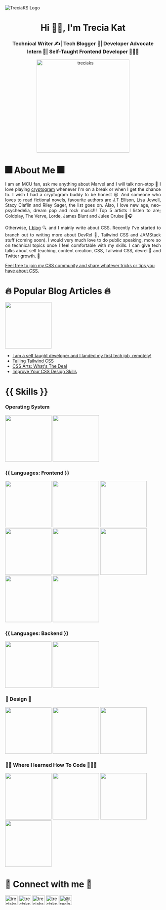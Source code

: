 <img src="https://user-images.githubusercontent.com/82657928/184918827-87072f03-6e9b-4c43-9a58-acd57a5082f6.png" alt="TreciaKS Logo" />
<h1 align="center">Hi 👋🐶, I'm Trecia Kat</h1>
<h3 align="center">Technical Writer ✍️| Tech Blogger 📝| Developer Advocate Intern 🥑| Self-Taught Frontend Developer 👩🏾‍🎓</h3>

<p align="center"> <a href="https://twitter.com/treciaks" target="blank"><img src="https://img.shields.io/twitter/follow/treciaks?logo=twitter&style=for-the-badge" alt="treciaks" width="300px"/></a> </p>

<h1>🎆 About Me 🎆</h1>
<p align='justify'>I am an MCU fan, ask me anything about Marvel and I will talk non-stop 🐜 I love playing <a href="https://api.razzlepuzzles.com/cryptogram" target="blank">cryptogram</a> whenever I'm on a break or when I get the chance to. I wish I had a cryptogram buddy to be honest 😆 And someone who loves to read fictional novels, favourite authors are J.T Ellison, Lisa Jewell, Stacy Claflin and Riley Sager, the list goes on. Also, I love new age, neo-psychedelia, dream pop and rock music!!! Top 5 artists I listen to are; Coldplay, The Verve, Lorde, James Blunt and Julee Cruise 🎸🎧 </p>

<p align="justify">Otherwise, <a href="https://treciaks.hashnode.dev" target="_blank">I blog</a>  🔍 and I mainly write about CSS. Recently I've started to branch out to writing more about DevRel 🥑, Tailwind CSS and JAMStack stuff (coming soon). I would very much love to do public speaking, more so on technical topics once I feel comfortable with my skills. I can give tech talks about self teaching, content creation, CSS, Tailwind CSS, devrel 🥑 and Twitter growth. 🌱</p>

[Feel free to join my CSS community and share whatever tricks or tips you have about CSS.](https://discord.com/invite/PNpKMbZeqN)

<h1>🔥 Popular Blog Articles 🔥</h1>
<img src="https://img.shields.io/badge/Hashnode-2962FF?style=for-the-badge&logo=hashnode&logoColor=white"  width="150px" />
<ul>
  <li><a href="https://treciaks.hashnode.dev/i-am-a-self-taught-developer-and-i-landed-my-first-tech-job-remotely" target="blank">I am a self taught developer and I landed my first tech job, remotely!</a></li>
  <li><a href="https://treciaks.hashnode.dev/tailing-tailwind-css" target="blank">Tailing Tailwind CSS</a></li>
  <li><a href="https://treciaks.hashnode.dev/css-arts-whats-the-deal" target="blank">CSS Arts: What's The Deal</a></li>
  <li><a href="https://treciaks.hashnode.dev/improve-your-css-design-skills" target="blank">Improve Your CSS Design Skills</a></li>
</ul>

<h1 align="left"> {{ Skills }}</h1>
<h3>Operating System</h3>
<img src="https://img.shields.io/badge/mac%20os-000000?style=for-the-badge&logo=apple&logoColor=white" width="150px" />
<img src="https://img.shields.io/badge/Windows-0078D6?style=for-the-badge&logo=windows&logoColor=white" width="150px" />

<h3>{{ Languages: Frontend }}</h3>
<img src="https://img.shields.io/badge/HTML-239120?style=for-the-badge&logo=html5&logoColor=white" width="150px" />
<img src="https://img.shields.io/badge/CSS-239120?&style=for-the-badge&logo=css3&logoColor=white" width="150px" />
<img src="https://img.shields.io/badge/Tailwind_CSS-38B2AC?style=for-the-badge&logo=tailwind-css&logoColor=white" width="150px" />
<img src="https://img.shields.io/badge/Tailwind_CSS-38B2AC?style=for-the-badge&logo=tailwind-css&logoColor=white" width="150px" />
<img src="https://img.shields.io/badge/React-20232A?style=for-the-badge&logo=react&logoColor=61DAFB" width="150px" />
<img src="https://img.shields.io/badge/JavaScript-F7DF1E?style=for-the-badge&logo=javascript&logoColor=black" width="150px" />
<img src="https://img.shields.io/badge/Markdown-000000?style=for-the-badge&logo=markdown&logoColor=white" width="150px" />
<img src="https://img.shields.io/badge/TypeScript-007ACC?style=for-the-badge&logo=typescript&logoColor=white" width="150px" />


<h3>{{ Languages: Backend }}</h3>
<img src="https://img.shields.io/badge/Node.js-43853D?style=for-the-badge&logo=node.js&logoColor=white" width="150px" />
<img src="https://img.shields.io/badge/CSS-239120?&style=for-the-badge&logo=css3&logoColor=white" width="150px" />

<h3>🎨 Design 🎨</h3>
<img src="https://img.shields.io/badge/Figma-F24E1E?style=for-the-badge&logo=figma&logoColor=white" width="150px" />
<img src="https://img.shields.io/badge/Canva-%2300C4CC.svg?&style=for-the-badge&logo=Canva&logoColor=white" width="150px" />
<img src="https://img.shields.io/badge/Adobe%20XD-470137?style=for-the-badge&logo=Adobe%20XD&logoColor=#FF61F6" width="150px" />

<h3>👩‍🏫 Where I learned How To Code 👩🏾‍🎓</h3>
<p align="left">
<img src="https://img.shields.io/badge/freecodecamp-27273D?style=for-the-badge&logo=freecodecamp&logoColor=white" width="150px" />
<img src="https://img.shields.io/badge/Codecademy-FFF0E5?style=for-the-badge&logo=codecademy&logoColor=303347" width="150px" />
<img src="https://img.shields.io/badge/scrimba-2B283A?style=for-the-badge&logo=scrimba&logoColor=white" width="150px" />
<img src="https://img.shields.io/badge/Udemy-EC5252?style=for-the-badge&logo=Udemy&logoColor=white" width="150px" />
</p>


<h1 align="left">🥳 Connect with me 🥳</h1>
<p align="left">
<a href="https://codepen.io/treciaks" target="blank"><img align="center" src="https://raw.githubusercontent.com/rahuldkjain/github-profile-readme-generator/master/src/images/icons/Social/codepen.svg" alt="treciaks" height="30" width="40" /></a>
<a href="https://dev.to/treciaks" target="blank"><img align="center" src="https://raw.githubusercontent.com/rahuldkjain/github-profile-readme-generator/master/src/images/icons/Social/devto.svg" alt="treciaks" height="30" width="40" /></a>
<a href="https://twitter.com/treciaks" target="blank"><img align="center" src="https://raw.githubusercontent.com/rahuldkjain/github-profile-readme-generator/master/src/images/icons/Social/twitter.svg" alt="treciaks" height="30" width="40" /></a>
<a href="https://linkedin.com/in/treciaks" target="blank"><img align="center" src="https://raw.githubusercontent.com/rahuldkjain/github-profile-readme-generator/master/src/images/icons/Social/linked-in-alt.svg" alt="treciaks" height="30" width="40" /></a>
<a href="https://hashnode.com/@treciaks" target="blank"><img align="center" src="https://raw.githubusercontent.com/rahuldkjain/github-profile-readme-generator/master/src/images/icons/Social/hashnode.svg" alt="@treciaks" height="30" width="40" /></a>
</p>

